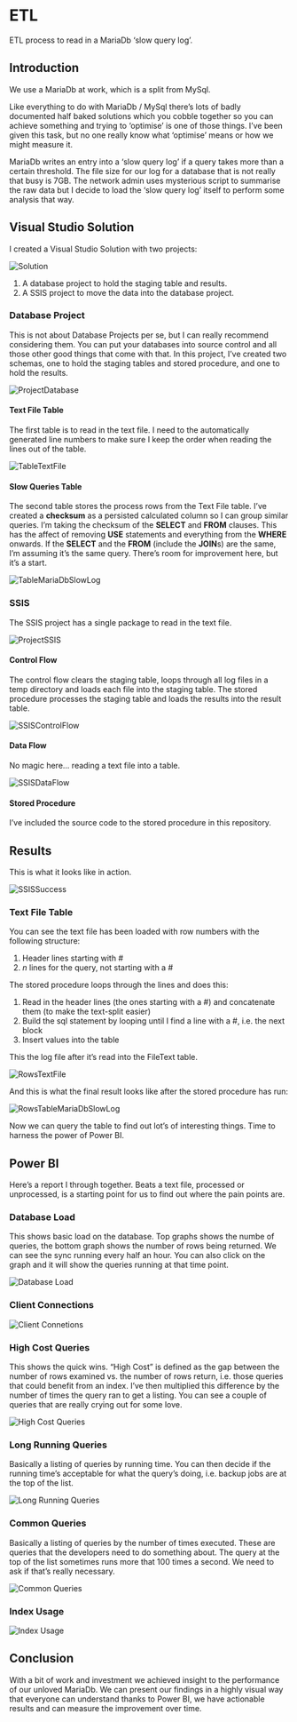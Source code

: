 # ETL

ETL process to read in a MariaDb ‘slow query log’.

## Introduction

We use a MariaDb at work, which is a split from MySql.  

Like everything to do with MariaDb / MySql there’s lots of badly documented half baked solutions which you cobble together so you can achieve something and trying
to ‘optimise’ is one of those things.  I’ve been given this task, but no one really know what ‘optimise’ means or how we might measure it.

MariaDb writes an entry into a ‘slow query log’ if a query takes more than a certain threshold.  The file size for
our log for a database that is not really that busy is 7GB.  The network admin uses mysterious script to summarise the raw data but I decide to load the ‘slow query log’ itself to perform some analysis that way.

## Visual Studio Solution

I created a Visual Studio Solution with two projects:

![Solution](./images/Solution.png)

1. A database project to hold the staging table and results.
2. A SSIS project to move the data into the database project.

### Database Project

This is not about Database Projects per se, but I can really recommend considering them.  You can put your databases into source control and all those other good things that come with that.
In this project, I’ve created two schemas, one to hold the staging tables and stored procedure, and one to hold the results.

![ProjectDatabase](./images/ProjectDatabase.png)

#### Text File Table

The first table is to read in the text file.  I need to the automatically generated line numbers to make sure I keep the order when reading the lines out of the table.

![TableTextFile](./images/TableTextFile.png)

#### Slow Queries Table

The second table stores the process rows from the Text File table.  I’ve created a **checksum** as a persisted calculated column
so I can group similar queries.  I’m taking the checksum of the **SELECT** and **FROM** clauses.  This has the affect
of removing **USE** statements and everything from the **WHERE** onwards.  If the **SELECT** and the **FROM** (include the **JOIN**s) are the same, I’m assuming it’s the same query.  There’s room for improvement here, but it’s a start.

![TableMariaDbSlowLog](./images/TableMariaDbSlowLog.png)

### SSIS

The SSIS project has a single package to read in the text file.

![ProjectSSIS](./images/ProjectSSIS.png)

#### Control Flow

The control flow clears the staging table, loops through all log files in a temp directory and loads each file into the staging table.  The stored procedure processes the staging table and loads the results into the result table.

![SSISControlFlow](./images/SSISControlFlow.png)

#### Data Flow

No magic here... reading a text file into a table.

![SSISDataFlow](./images/SSISDataFlow.png)

#### Stored Procedure

I’ve included the source code to the stored procedure in this repository.

## Results

This is what it looks like in action.

![SSISSuccess](./images/SSISSuccess.png)

### Text File Table

You can see the text file has been loaded with row numbers with the following structure:

1. Header lines starting with #
2. *n* lines for the query, not starting with a #

The stored procedure loops through the lines and does this:

1. Read in the header lines (the ones starting with a #) and concatenate them (to make the text-split easier)
2. Build the sql statement by looping until I find a line with a #, i.e. the next block
3. Insert values into the table

This the log file after it’s read into the FileText table.

![RowsTextFile](./images/RowsTextFile.png)

And this is what the final result looks like after the stored procedure has run:

![RowsTableMariaDbSlowLog](./images/RowsTableMariaDbSlowLog.png)

Now we can query the table to find out lot’s of interesting things.  Time to harness the power of Power BI.

## Power BI

Here’s a report I through together.  Beats a text file, processed or unprocessed, is a starting point for us to find out where the pain points are.

### Database Load

This shows basic load on the database.  Top graphs shows the numbe of queries, the bottom graph shows the number of rows being returned.  We can see the sync running every half an hour.  You can also click on the graph and it will show the queries running at that time point.

![Database Load](./images/PBI_1.png)

### Client Connections

![Client Connetions](./images/PBI_2.png)

### High Cost Queries

This shows the quick wins.  “High Cost” is defined as the gap between the number of rows examined vs. the number of rows return, i.e. those queries that could benefit from an index.  I’ve then multiplied this difference by the number of times the query ran to get a listing.  You can see a couple of queries that are really crying out for some love.

![High Cost Queries](./images/PBI_3.png)

### Long Running Queries

Basically a listing of queries by running time.  You can then decide if the running time’s acceptable for what the query’s doing, i.e. backup jobs are at the top of the list.

![Long Running Queries](./images/PBI_4.png)

### Common Queries

Basically a listing of queries by the number of times executed.  These are queries that the developers need to do something about.  The query at the top of the list sometimes runs more that 100 times a second.  We need to ask if that’s really necessary.  

![Common Queries](./images/PBI_5.png)

### Index Usage

![Index Usage](./images/PBI_6.png)



## Conclusion

With a bit of work and investment we achieved insight to the performance of our unloved MariaDb.  We can present our findings in a highly visual way that everyone can understand thanks to Power BI, we have actionable results and can measure the improvement over time.
